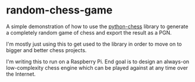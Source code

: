 # random-chess-game
A simple demonstration of how to use the [python-chess](https://github.com/niklasf/python-chess) library to generate a completely random game of chess and export the result as a PGN.

I'm mostly just using this to get used to the library in order to move on to bigger and better chess projects.

I'm writing this to run on a Raspberry Pi. End goal is to design an always-on low-complexity chess engine which can be played against at any time over the Internet.
